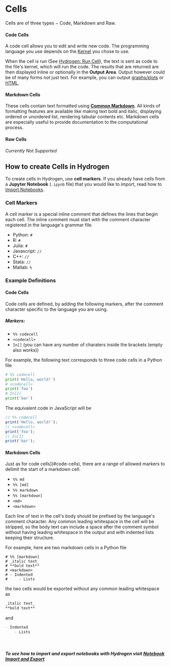  # Cells
 
Cells are of three types − Code, Markdown and Raw.

#### Code Cells
A code cell allows you to edit and write new code. The programming language you use depends on the [Kernel](../Installation.md#kernels) you chose to use.

When the cell is run (See [Hydrogen: Run Cell](GettingStarted.md#hydrogen-run-cell)), the text is sent as code to the file's kernel, which will run the code. The results that are returned are then displayed inline or optionally in the **Output Area**. Output however could be of many forms not just text. For example, you can output [graphs/plots](Examples.md#static-plots) or [HTML](Examples.md#html).

#### Markdown Cells
These cells contain text formatted using [**Common Markdown**](https://www.markdownguide.org/cheat-sheet/). All kinds of formatting features are available like making text bold and italic, displaying ordered or unordered list, rendering tabular contents etc. Markdown cells are especially useful to provide documentation to the computational process.

#### Raw Cells
*Currently Not Supported*


## How to create Cells in Hydrogen
To create cells in Hydrogen, use **cell markers**. If you already have cells from a **Jupyter Notebook** (``.ipynb`` file) that you would like to import, read how to [Import Notebooks](NotebookFiles.md#notebook-import).

### Cell Markers

A cell marker is a special inline comment that defines the lines that begin each cell. The inline comment must start with the comment character registered in the language's grammar file.

- Python: `#`
- R: `#`
- Julia: `#`
- Javascript: `//`
- C++: `//`
- Stata: `//`
- Matlab: `%`


### Example Definitions

#### Code Cells

Code cells are defined, by adding the following markers, after the comment character specific to the language you are using.

##### Markers:
- `%% codecell`
- `<codecell>`
- `In[]` (you can have any number of charaters inside the brackets (empty also works))

For example, the following text corresponds to three code cells in a Python file
```py
# %% codecell
print('Hello, world!')
# <codecell>
print('foo')
# In[1]
print('bar')
```
The equivalent code in JavaScript will be
```js
// %% codecell
print('Hello, world!');
// <codecell>
print('foo');
// In[1]
print('bar');
```

#### Markdown Cells

Just as for code cells](#code-cells), there are a range of allowed markers to delimit the start of a markdown cell:

- `%% md`
- `%% [md]`
- `%% markdown`
- `%% [markdown]`
- `<md>`
- `<markdown>`

Each line of text in the cell's body should be prefixed by the language's comment character. Any common leading whitespace in the cell will be stripped, so the body text can include a space after the comment symbol without having leading whitespace in the output and with indented lists keeping their structure.

For example, here are two markdown cells in a Python file
```
# %% [markdown]
# _italic text_
# **bold text**
# <markdown>
# - Indented
#     - Lists
```

the two cells would be exported without any common leading whitespace as
```md
_italic text_
**bold text**
```
and
```md
- Indented
    - Lists
```
<br>

##### To see how to import and export notebooks with Hydrogen visit [Notebook Import and Export](NotebookFiles.md#notebook-import-and-export)
